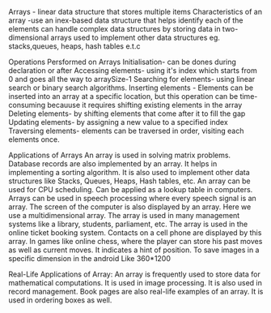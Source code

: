 Arrays - linear data structure that stores multiple items
Characteristics of an array
-use an inex-based data structure that helps identify each of the elements
can handle complex data structures by storing data in two-dimensional arrays
used to implement other data structures eg. stacks,queues, heaps, hash tables e.t.c

Operations Persformed on Arrays
Initialisation- can be dones during declaration or after
Accessing elements- using it's index which starts from 0 and goes all the way to arraySize-1
Searching for elements- using linear search or binary search algorithms.
Inserting elements - Elements can be inserted into an array at a specific location, but this operation can be time-consuming becauuse it requires shifting existing elements in the array
Deleting elements- by shifting elements that come after it to fill the gap
Updating elements- by assigning a new value to a specified index
Traversing elements- elements can be traversed in order, visiting each elements once.

Applications of Arrays
An array is used in solving matrix problems.
Database records are also implemented by an array.
It helps in implementing a sorting algorithm.
It is also used to implement other data structures like Stacks, Queues, Heaps, Hash tables, etc.
An array can be used for CPU scheduling.
Can be applied as a lookup table in computers.
Arrays can be used in speech processing where every speech signal is an array.
The screen of the computer is also displayed by an array. Here we use a multidimensional array. 
The array is used in many management systems like a library, students, parliament, etc. 
The array is used in the online ticket booking system. Contacts on a cell phone are displayed by this array. 
In games like online chess, where the player can store his past moves as well as current moves. It indicates a hint of position. 
To save images in a specific dimension in the android Like 360*1200 

Real-Life Applications of Array: 
An array is frequently used to store data for mathematical computations.
It is used in image processing.
It is also used in record management.
Book pages are also real-life examples of an array.
It is used in ordering boxes as well.